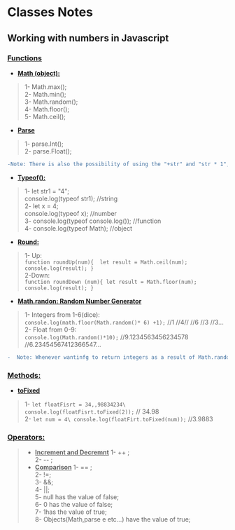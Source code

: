 # Classes Notes
## Working with numbers in Javascript 

### **<u>Functions</U>**
*  **<u>Math (object):</U>**
>   1-  Math.max();\
>   2-  Math.min();\
    3-  Math.random();\
    4-  Math.floor();\
    5-  Math.ceil();

*   <u>**Parse**</u>
>    1-  parse.Int();\
    2-  parse.Float();
``` Diff
-Note: There is also the possibility of using the "+str" and "str * 1", in order to turn a string into a number. Those methods are ***not professional***, thus the usage of it is to be discouraged. 
```
*  **<u>Typeof():</U>**
>   1-  let str1 = "4";\
        console.log(typeof str1); //string\
    2-  let x = 4;\
        console.log(typeof x); //number\
    3-  console.log(typeof console.log()); //function\
    4-  console.log(typeof Math); //object
* <u>**Round:**</u>
>    1- Up:\
        `function roundUp(num){ 
        let result = Math.ceil(num);
        console.log(result);
        }`\
    2-Down:\
        `function roundDown (num){
        let result = Math.floor(num);
        console.log(result);
        }`
*   <u>**Math.randon: Random Number Generator**</U>
>    1-  Integers from 1-6(dice):\
        `console.log(math.floor(Math.random()* 6) +1);` //1 //4// //6 //3 //3...\
    2-  Float from 0-9:\
        `console.log(Math.random()*10);` //9.1234563456234578 //6.23454567412366547...
>
``` diff 
-  Note: Whenever wantinfg to return integers as a result of Math.random, use the function Math.floor to adjust the results of Math.random.
```

### <u>**Methods:**</u>
* <u>**toFixed**</u>
>   1- `let floatFisrt = 34,,98834234\
        console.log(floatFisrt.toFixed(2));` // 34.98\
    2- `let num = 4\
        console.log(floatFirt.toFixed(num));` //3.9883



### <u>**Operators:**</u>
>*  <u>**Increment and Decremnt**</u>
>   1-  ++ ;\
    2- -- ;
>*  <u>**Comparison**</u>
>   1- == ;\
>   2- !=;\
>   3- &&;\
>   4- ||;\
>   5- null has the value of false;\
>   6- 0 has the value of false;\
>   7- 1has the value of true;\
>   8- Objects(Math,parse e etc...) have the value of true;
>